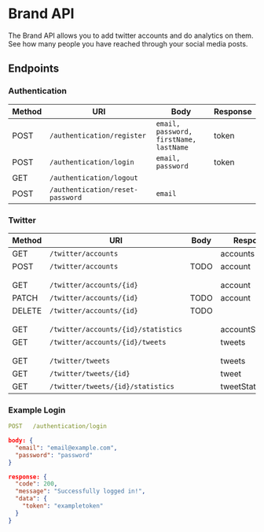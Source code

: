 # Brand API

The Brand API allows you to add twitter accounts and do analytics on them. 
See how many people you have reached through your social media posts.

## Endpoints

### Authentication
| Method | URI | Body | Response |
| ------ | --- | ---- | -------- |
| POST | `/authentication/register` | `email, password, firstName, lastName` | token |   
| POST | `/authentication/login` | `email, password` | token |
| GET | `/authentication/logout` |
| POST | `/authentication/reset-password` | `email` |

### Twitter
| Method | URI | Body | Response |
| ------ | --- | ---- | -------- |
| GET | `/twitter/accounts` | | accounts |
| POST | `/twitter/accounts` | TODO | account |
| |
| |
| GET | `/twitter/accounts/{id}` | | account |
| PATCH | `/twitter/accounts/{id}` | TODO | account |
| DELETE | `/twitter/accounts/{id}` | TODO |
| |
| |
| GET | `/twitter/accounts/{id}/statistics` | | accountStatistics |
| GET | `/twitter/accounts/{id}/tweets` | | tweets |
| |
| |
| GET | `/twitter/tweets` | | tweets |
| GET | `/twitter/tweets/{id}` | | tweet |
| GET | `/twitter/tweets/{id}/statistics` | | tweetStatistics |

### Example Login
```yml
POST   /authentication/login
```
```json
body: {
  "email": "email@example.com",
  "password": "password"
}
```
```json
response: {
  "code": 200,
  "message": "Successfully logged in!",
  "data": {
    "token": "exampletoken"
  }
}
```
